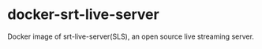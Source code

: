 # docker-srt-live-server
Docker image of srt-live-server(SLS), an open source live streaming server.
